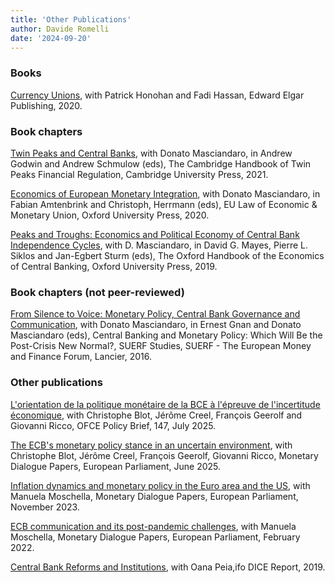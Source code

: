 ```yaml
---
title: 'Other Publications'
author: Davide Romelli
date: '2024-09-20'
---
```


### **Books**

[Currency Unions](https://www.e-elgar.com/shop/gbp/currency-unions-9781788975421.html), with Patrick Honohan and Fadi Hassan, Edward Elgar Publishing, 2020.

### **Book chapters**

[Twin Peaks and Central Banks](https://www.cambridge.org/core/books/abs/cambridge-handbook-of-twin-peaks-financial-regulation/twin-peaks-and-central-banks/BFA0E397F3E2C2751F5B4A5A1A5DEE86), with Donato Masciandaro, in Andrew Godwin and Andrew Schmulow (eds), The Cambridge Handbook of Twin Peaks Financial Regulation, Cambridge University Press, 2021.

[Economics of European Monetary Integration](https://academic.oup.com/book/41925/chapter-abstract/354844326?redirectedFrom=fulltext), with Donato Masciandaro, in Fabian Amtenbrink and Christoph, Herrmann (eds), EU Law of Economic & Monetary Union, Oxford University Press, 2020.

[Peaks and Troughs: Economics and Political Economy of Central Bank Independence Cycles](https://academic.oup.com/edited-volume/34678/chapter-abstract/295565128?redirectedFrom=fulltext), with D. Masciandaro, in David G. Mayes, Pierre L. Siklos and Jan-Egbert Sturm (eds), The Oxford Handbook of the Economics of Central Banking, Oxford University Press, 2019.

### **Book chapters (not peer-reviewed)**

[From Silence to Voice: Monetary Policy, Central Bank Governance and Communication](https://www.econstor.eu/bitstream/10419/163520/1/suerf-cp-2016-4.pdf), with Donato Masciandaro, in Ernest Gnan and Donato Masciandaro (eds), Central Banking and Monetary Policy: Which Will Be the Post-Crisis New Normal?, SUERF Studies, SUERF - The European Money and Finance Forum, Lancier, 2016.

### **Other publications**

[L'orientation de la politique monétaire de la BCE à l'épreuve de l'incertitude économique](https://www.ofce.sciences-po.fr/pdf/pbrief/2025/OFCEpbrief147.pdf), with Christophe Blot, Jérôme Creel, François Geerolf and Giovanni Ricco, OFCE Policy Brief, 147, July 2025.

[The ECB's monetary policy stance in an uncertain environment](https://www.europarl.europa.eu/RegData/etudes/STUD/2025/764390/ECTI_STU(2025)764390_EN.pdf), with Christophe Blot, Jérôme Creel, François Geerolf, Giovanni Ricco, Monetary Dialogue Papers, European Parliament, June 2025.

[Inflation dynamics and monetary policy in the Euro area and the US](https://www.europarl.europa.eu/RegData/etudes/IDAN/2023/755704/IPOL_IDA(2023)755704_EN.pdf), with Manuela Moschella, Monetary Dialogue Papers, European Parliament, November 2023.

[ECB communication and its post-pandemic challenges](https://www.europarl.europa.eu/RegData/etudes/IDAN/2022/695493/IPOL_IDA(2022)695493_EN.pdf), with Manuela Moschella, Monetary Dialogue Papers, European Parliament, February 2022.

[Central Bank Reforms and Institutions](https://www.ifo.de/DocDL/dice-report-2019-1-onlineversion-april.pdf), with Oana Peia,ifo DICE Report, 2019.
